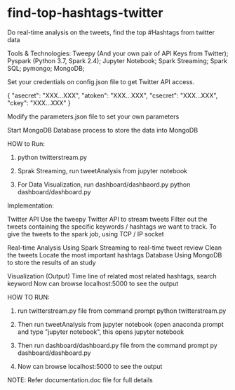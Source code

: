 # find-top-hashtags-twitter
Do real-time analysis on the tweets, find the top #Hashtags from twitter data

Tools & Technologies:
Tweepy (And your own pair of API Keys from Twitter);
Pyspark (Python 3.7, Spark 2.4);
Jupyter Notebook;
Spark Streaming;
Spark SQL;
pymongo;
MongoDB;


Set your credentials on config.json file to get Twitter API access.

{ "asecret": "XXX...XXX",
  "atoken":  "XXX...XXX",
  "csecret": "XXX...XXX",
  "ckey":    "XXX...XXX" }
  
  Modify the parameters.json file to set your own parameters
  
  
Start MongoDB Database process to store the data into MongoDB

HOW to Run:

1. python twitterstream.py

2. Sprak Streaming, run tweetAnalysis from jupyter notebook

3. For Data Visualization, run dashboard/dashbaord.py
python dashboard/dashboard.py


Implementation:

Twitter API
  Use the tweepy Twitter API to stream tweets 
  Filter out the tweets containing the specific keywords / hashtags we want to track. 
  To give the tweets to the spark job, using TCP / IP socket 
  
Real-time Analysis
  Using Spark Streaming to real-time tweet review 
  Clean the tweets
  Locate the most important hashtags 
Database
  Using MongoDB to store the results of an study 


Visualization (Output)
  Time line of related  most related hashtags, search keyword
  Now can browse localhost:5000 to see the output
 


HOW TO RUN:

1. run twitterstream.py file from command prompt
	python twitterstream.py

2. Then run tweetAnalysis from jupyter notebook (open anaconda prompt and type "jupyter notebook", this opens jupyter notebook 

3. Then run dashboard/dashboard.py file from the command prompt
	py dashboard/dashboard.py

4. Now can browse localhost:5000 to see the output

  
NOTE: Refer documentation.doc file for full details
